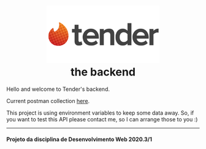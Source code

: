 <h1 align="center">
    <img alt="" src="../frontend/ReactJS/src/assets/tender_logo.png" height="150px" />
    <br>the backend</br>
</h1>

Hello and welcome to Tender's backend.

Current postman collection [here](https://www.getpostman.com/collections/58ca3cec9b7c18ad0105).

This project is using environment variables to keep some data away. So, if you want to test this API please contact me, so I can arrange those to you :)

---

#### Projeto da disciplina de Desenvolvimento Web 2020.3/1
